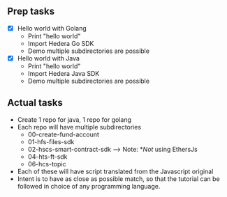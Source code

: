 ## Prep tasks

- [x] Hello world with Golang
    - Print "hello world"
    - Import Hedera Go SDK
    - Demo multiple subdirectories are possible
- [x] Hello world with Java
    - Print "hello world"
    - Import Hedera Java SDK
    - Demo multiple subdirectories are possible

## Actual tasks

- Create 1 repo for java, 1 repo for golang
- Each repo will have multiple subdirectories
    - 00-create-fund-account
    - 01-hfs-files-sdk
    - 02-hscs-smart-contract-sdk --> Note: **Not* using EthersJs
    - 04-hts-ft-sdk
    - 06-hcs-topic
- Each of these will have script translated from the Javascript original
- Intent is to have as close as possible match, so that the tutorial can be followed in choice of any programming language.
